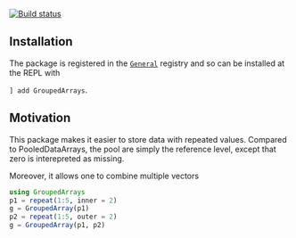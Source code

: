 [![Build status](https://github.com/matthieugomez/GroupedArrays.jl/workflows/CI/badge.svg)](https://github.com/matthieugomez/GroupedArrays.jl/actions)

## Installation
The package is registered in the [`General`](https://github.com/JuliaRegistries/General) registry and so can be installed at the REPL with 

`] add GroupedArrays`.

## Motivation
This package makes it easier to store data with repeated values.
Compared to PooledDataArrays, the pool are simply the reference level, except that zero is interepreted as missing.

Moreover, it allows one to combine multiple vectors
```julia
using GroupedArrays
p1 = repeat(1:5, inner = 2)
g = GroupedArray(p1)
p2 = repeat(1:5, outer = 2)
g = GroupedArray(p1, p2)
```